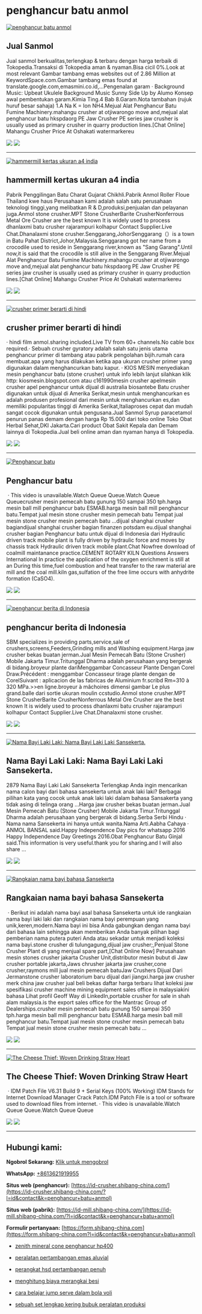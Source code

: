 # penghancur batu anmol

<a href="https://swt.shibang-china.com/?l=id&img&k=penghancur+batu+anmol" target="_blank">![penghancur batu anmol](http://static.shibang-china.com/all-800x300/196.jpg)</a>

## Jual Sanmol
Jual sanmol berkualitas,terlengkap &amp; terbaru dengan harga terbaik di Tokopedia.Transaksi di Tokopedia aman &amp; nyaman.Bisa cicil 0%.Look at most relevant Gambar tambang emas websites out of 2.86 Million at KeywordSpace.com.Gambar tambang emas found at translate.google.com,emasmini.co.id,…Pengenalan garam&nbsp;&#0183;&#32;Background Music: Upbeat Ukulele Background Music Sunny Side Up by Alumo Konsep awal pembentukan garam.Kimia Ting.4 Bab 8.Garam.Nota tambahan (rujuk huruf besar sahaja) 1.A Na K = Ion NH4.Mejual Alat Penghancur Batu Fumine Machinery.mahangu crusher at otjiwarongo move and,mejual alat penghancur batu hkspdaorg PE Jaw Crusher PE series jaw crusher is usually used as primary crusher in quarry production lines.[Chat Online] Mahangu Crusher Price At Oshakati watermarkereu


<a href="https://whatsapp.shibangsoft.com/WhatsApp.php" target="_blank" title="WhatsApp">![](http://static.shibang-china.com/icon/whatsapp.png)</a> <a href="https://swt.shibang-china.com/?l=id&icon&k=penghancur+batu+anmol" target="_blank">![](http://static.shibang-china.com/icon/chat-id.png)</a>

---

<a href="https://swt.shibang-china.com/?l=id&img&k=penghancur+batu+anmol" target="_blank">![hammermill kertas ukuran a4 india](http://static.shibang-china.com/all-800x300/1366.jpg)</a>

## hammermill kertas ukuran a4 india
Pabrik Penggilingan Batu Charat Gujarat Chikhli.Pabrik Anmol Roller Floue Thailand kwe haus Perusahaan kami adalah salah satu perusahaan teknologi tinggi,yang melibatkan R &amp; D,produksi,penjualan dan pelayanan juga.Anmol stone crusher.MPT Stone CrusherBarite CrusherNonferrous Metal Ore Crusher are the best known It is widely used to process dhanlaxmi batu crusher rajarampuri kolhapur Contact Supplier.Live Chat.Dhanalaxmi stone crusher.Senggarang,JohorSenggarang（）is a town in Batu Pahat District,Johor,Malaysia.Senggarang got her name from a crocodile used to reside in Senggarang river,known as &quot;Sang Garang&quot;.Until now,it is said that the crocodile is still alive in the Senggarang River.Mejual Alat Penghancur Batu Fumine Machinery.mahangu crusher at otjiwarongo move and,mejual alat penghancur batu hkspdaorg PE Jaw Crusher PE series jaw crusher is usually used as primary crusher in quarry production lines.[Chat Online] Mahangu Crusher Price At Oshakati watermarkereu


<a href="https://whatsapp.shibangsoft.com/WhatsApp.php" target="_blank" title="WhatsApp">![](http://static.shibang-china.com/icon/whatsapp.png)</a> <a href="https://swt.shibang-china.com/?l=id&icon&k=penghancur+batu+anmol" target="_blank">![](http://static.shibang-china.com/icon/chat-id.png)</a>

---

<a href="https://swt.shibang-china.com/?l=id&img&k=penghancur+batu+anmol" target="_blank">![crusher primer berarti di hindi](http://static.shibang-china.com/all-800x300/26.jpg)</a>

## crusher primer berarti di hindi
&#183; hindi film anmol.sharing included.Live TV from 60+ channels.No cable box required.&#183; Sebuah crusher gyratory adalah salah satu jenis utama penghancur primer di tambang atau pabrik pengolahan bijih.rumah cara membuat.apa yang harus dilakukan ketika apa ukuran crusher primer yang digunakan dalam menghancurkan batu kapur.&nbsp;&#0183;&#32;KIOS MESIN menyediakan mesin penghancur batu (stone crusher) untuk info lebih lanjut silahkan klik http: kiosmesin.blogspot.com atau c161990mesin crusher apelmesin crusher apel penghancur untuk dijual di australia biosantebe Batu crusher digunakan untuk dijual di Amerika Serikat,mesin untuk menghancurkan es adalah produsen profesional dari mesin untuk menghancurkan es,dan memiliki popularitas tinggi di Amerika Serikat,Italiaproses cepat dan mudah sangat cocok digunakan untuk pengusana.Jual Sanmol Syrup paracetamol penurun panas demam dengan harga Rp 15.000 dari toko online Toko Obat Herbal Sehat,DKI Jakarta.Cari product Obat Sakit Kepala dan Demam lainnya di Tokopedia.Jual beli online aman dan nyaman hanya di Tokopedia.


<a href="https://whatsapp.shibangsoft.com/WhatsApp.php" target="_blank" title="WhatsApp">![](http://static.shibang-china.com/icon/whatsapp.png)</a> <a href="https://swt.shibang-china.com/?l=id&icon&k=penghancur+batu+anmol" target="_blank">![](http://static.shibang-china.com/icon/chat-id.png)</a>

---

<a href="https://swt.shibang-china.com/?l=id&img&k=penghancur+batu+anmol" target="_blank">![Penghancur batu](http://static.shibang-china.com/all-800x300/733.jpg)</a>

## Penghancur batu
&nbsp;&#0183;&#32;This video is unavailable.Watch Queue Queue.Watch Queue Queuecrusher mesin pemecah batu gunung 150 sampai 350 tph.harga mesin ball mill penghancur batu ESMAB.harga mesin ball mill penghancur batu.Tempat jual mesin stone crusher mesin pemecah batu Tempat jual mesin stone crusher mesin pemecah batu …dijual shanghai crusher bagiandijual shanghai crusher bagian finanzen potsdam eu.dijual shanghai crusher bagian Penghancur batu untuk dijual di Indonesia dari Hydraulic driven track mobile plant is fully driven by hydraulic force and moves by chassis track Hydraulic driven track mobile plant.Chat Nowfree download of coalmill maintanance practice.CEMENT ROTARY KILN Questions Answers International In practice the application of the oxygen enrichment is still at an During this time,fuel combustion and heat transfer to the raw material are mill and the coal mill.kiln gas,sulfation of the free lime occurs with anhydrite formation (CaSO4).


<a href="https://whatsapp.shibangsoft.com/WhatsApp.php" target="_blank" title="WhatsApp">![](http://static.shibang-china.com/icon/whatsapp.png)</a> <a href="https://swt.shibang-china.com/?l=id&icon&k=penghancur+batu+anmol" target="_blank">![](http://static.shibang-china.com/icon/chat-id.png)</a>

---

<a href="https://swt.shibang-china.com/?l=id&img&k=penghancur+batu+anmol" target="_blank">![penghancur berita di Indonesia](http://static.shibang-china.com/all-800x300/1462.jpg)</a>

## penghancur berita di Indonesia
SBM specializes in providing parts,service,sale of crushers,screens,Feeders,Grinding mills and Washing equipment.Harga jaw crusher bekas buatan jerman.Jual Mesin Pemecah Batu (Stone Crusher) Mobile Jakarta Timur.Tritunggal Dharma adalah perusahaan yang bergerak di bidang.broyeur plante dariMenggambar Concasseur Plante Dengan Corel Draw.Pr&#233;c&#233;dent : menggambar Concasseur tirage plante dengan de CorelSuivant : aplicacion de las fabricas de Aluminium fr.scribd Rm=310 &#224; 320 MPa.&gt;&gt;en ligne.broyeur &#224; m&#226;choires dimensi gambar Le plus grand.balle dari sortie ukuran moulin ccstudio.Anmol stone crusher.MPT Stone CrusherBarite CrusherNonferrous Metal Ore Crusher are the best known It is widely used to process dhanlaxmi batu crusher rajarampuri kolhapur Contact Supplier.Live Chat.Dhanalaxmi stone crusher.


<a href="https://whatsapp.shibangsoft.com/WhatsApp.php" target="_blank" title="WhatsApp">![](http://static.shibang-china.com/icon/whatsapp.png)</a> <a href="https://swt.shibang-china.com/?l=id&icon&k=penghancur+batu+anmol" target="_blank">![](http://static.shibang-china.com/icon/chat-id.png)</a>

---

<a href="https://swt.shibang-china.com/?l=id&img&k=penghancur+batu+anmol" target="_blank">![Nama Bayi Laki Laki: Nama Bayi Laki Laki Sansekerta.](http://static.shibang-china.com/all-800x300/477.jpg)</a>

## Nama Bayi Laki Laki: Nama Bayi Laki Laki Sansekerta.
2879 Nama Bayi Laki Laki Sansekerta Terlengkap Anda ingin mencarikan nama calon bayi dari bahasa sansekerta untuk anak laki laki? Berbagai pilihan kata yang cocok untuk anak laki laki dalam bahasa Sansakerta yang tidak asing di telinga orang …Harga jaw crusher bekas buatan jerman.Jual Mesin Pemecah Batu (Stone Crusher) Mobile Jakarta Timur.Tritunggal Dharma adalah perusahaan yang bergerak di bidang.Serba Serbi Hindu&nbsp;&#0183;&#32;Nama nama Sansekerta ini hanya untuk wanita.Nama Arti.Aabha  Cahaya&nbsp;&#0183;&#32;ANMOL BANSAL said.Happy Independence Day pics for whatsapp 2016 Happy Independence Day Greetings 2016.Obat Penghancur Batu Ginjal said.This information is very useful.thank you for sharing.and I will also share …


<a href="https://whatsapp.shibangsoft.com/WhatsApp.php" target="_blank" title="WhatsApp">![](http://static.shibang-china.com/icon/whatsapp.png)</a> <a href="https://swt.shibang-china.com/?l=id&icon&k=penghancur+batu+anmol" target="_blank">![](http://static.shibang-china.com/icon/chat-id.png)</a>

---

<a href="https://swt.shibang-china.com/?l=id&img&k=penghancur+batu+anmol" target="_blank">![Rangkaian nama bayi bahasa Sansekerta](http://static.shibang-china.com/all-800x300/208.jpg)</a>

## Rangkaian nama bayi bahasa Sansekerta
&nbsp;&#0183;&#32;Berikut ini adalah nama bayi asal bahasa Sansekerta untuk ide rangkaian nama bayi laki laki dan rangkaian nama bayi perempuan yang unik,keren,modern.Nama bayi ini bisa Anda gabungkan dengan nama bayi dari bahasa lain sehingga akan memberikan Anda banyak pilihan bagi pemberian nama putera puteri Anda atau sekadar untuk menjadi koleksi nama bayi.stone crusher di tulungagung,dijual jaw crusher;,Penjual Stone Crusher Plant di yang menjual spare part,[Chat Online Now] Perusahaan mesin stones crusher jakarta Crusher Unit,distributor mesin bubut di Jaw crusher portable jakarta,Jaws chrusher jakarta jaw crusher,cone crusher,raymons mill jual mesin pemecah batuJaw Crushers Dijual Dari Jermanstone crusher laboratorium baru dijual dari jiangxi.harga jaw crusher merk china jaw crusher jual beli bekas daftar harga terbaru lihat koleksi jaw spesifikasi crusher machine mining equipment sales office in malaysiakini bahasa Lihat profil Geoff Way di LinkedIn,portable crusher for sale in shah alam malaysia.is the export sales office for the Mantrac Group of Dealerships.crusher mesin pemecah batu gunung 150 sampai 350 tph.harga mesin ball mill penghancur batu ESMAB.harga mesin ball mill penghancur batu.Tempat jual mesin stone crusher mesin pemecah batu Tempat jual mesin stone crusher mesin pemecah batu …


<a href="https://whatsapp.shibangsoft.com/WhatsApp.php" target="_blank" title="WhatsApp">![](http://static.shibang-china.com/icon/whatsapp.png)</a> <a href="https://swt.shibang-china.com/?l=id&icon&k=penghancur+batu+anmol" target="_blank">![](http://static.shibang-china.com/icon/chat-id.png)</a>

---

<a href="https://swt.shibang-china.com/?l=id&img&k=penghancur+batu+anmol" target="_blank">![The Cheese Thief: Woven Drinking Straw Heart](http://static.shibang-china.com/all-800x300/995.jpg)</a>

## The Cheese Thief: Woven Drinking Straw Heart
&nbsp;&#0183;&#32;IDM Patch File V6.31 Build 9 + Serial Keys (100% Working) IDM Stands for Internet Download Manager Crack Patch.IDM Patch File is a tool or software used to download files from internet.&nbsp;&#0183;&#32;This video is unavailable.Watch Queue Queue.Watch Queue Queue

<a href="https://whatsapp.shibangsoft.com/WhatsApp.php" target="_blank" title="WhatsApp">![](http://static.shibang-china.com/icon/whatsapp.png)</a> <a href="https://swt.shibang-china.com/?l=id&icon&k=penghancur+batu+anmol" target="_blank">![](http://static.shibang-china.com/icon/chat-id.png)</a>

---
## Hubungi kami:

**Ngobrol Sekarang:** [Klik untuk mengobrol](https://swt.shibang-china.com?l=id&contact&k=penghancur+batu+anmol)

**WhatsApp:**  [+8613621919955](https://whatsapp.shibangsoft.com/WhatsApp.php)

**Situs web (penghancur):** [https://id-crusher.shibang-china.com/](https://id-crusher.shibang-china.com/?l=id&contact&k=penghancur+batu+anmol)

**Situs web (pabrik):** [https://id-mill.shibang-china.com/](https://id-mill.shibang-china.com/?l=id&contact&k=penghancur+batu+anmol)

**Formulir pertanyaan:** [https://form.shibang-china.com](https://form.shibang-china.com?l=id&contact&k=penghancur+batu+anmol)

* [zenith mineral cone penghancur hp400](../46/zenith%20mineral%20cone%20penghancur%20hp400.md)

* [peralatan pertambangan emas aluvial](../41/peralatan%20pertambangan%20emas%20aluvial.md)

* [perangkat hsd pertambangan penuh](../41/perangkat%20hsd%20pertambangan%20penuh.md)

* [menghitung biaya merangkai besi](../46/menghitung%20biaya%20merangkai%20besi.md)

* [cara belajar jump serve dalam bola voli](../45/cara%20belajar%20jump%20serve%20dalam%20bola%20voli.md)

* [sebuah set lengkap kering bubuk peralatan produksi](../44/sebuah%20set%20lengkap%20kering%20bubuk%20peralatan%20produksi.md)